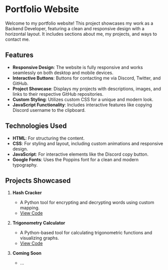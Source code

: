 # Portfolio Website

Welcome to my portfolio website! This project showcases my work as a Backend Developer, featuring a clean and responsive design with a horizontal layout. It includes sections about me, my projects, and ways to contact me.

## Features

- **Responsive Design**: The website is fully responsive and works seamlessly on both desktop and mobile devices.
- **Interactive Buttons**: Buttons for contacting me via Discord, Twitter, and GitHub.
- **Project Showcase**: Displays my projects with descriptions, images, and links to their respective GitHub repositories.
- **Custom Styling**: Utilizes custom CSS for a unique and modern look.
- **JavaScript Functionality**: Includes interactive features like copying Discord username to the clipboard.

## Technologies Used

- **HTML**: For structuring the content.
- **CSS**: For styling and layout, including custom animations and responsive design.
- **JavaScript**: For interactive elements like the Discord copy button.
- **Google Fonts**: Uses the Poppins font for a clean and modern typography.

## Projects Showcased

1. **Hash Cracker**
   - A Python tool for encrypting and decrypting words using custom mapping.
   - [View Code](https://github.com/MatheusMrq/HashCracker)

2. **Trigonometry Calculator**
   - A Python-based tool for calculating trigonometric functions and visualizing graphs.
   - [View Code](https://github.com/MatheusMrq/TrigonometryInPython)

3. **Coming Soon**
   - ...
